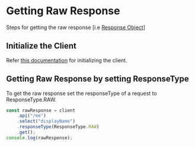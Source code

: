 # Getting Raw Response

Steps for getting the raw response [i.e [Response Object](https://developer.mozilla.org/en-US/docs/Web/API/Response)]

## Initialize the Client

Refer [this documentation](../CreatingClientInstance.md) for initializing the client.

## Getting Raw Response by setting ResponseType

To get the raw response set the responseType of a request to ResponseType.RAW.

```typescript
const rawResponse = client
	.api("/me")
	.select("displayName")
	.responseType(ResponseType.RAW)
	.get();
console.log(rawResponse);
```
